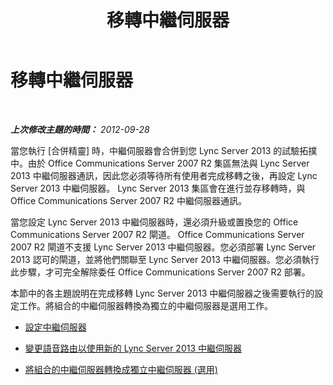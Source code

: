﻿---
title: 移轉中繼伺服器
TOCTitle: 移轉中繼伺服器
ms:assetid: b0b77121-2c8f-413e-b276-dbf1038361d3
ms:mtpsurl: https://technet.microsoft.com/zh-tw/library/JJ205173(v=OCS.15)
ms:contentKeyID: 49292023
ms.date: 08/24/2015
mtps_version: v=OCS.15
ms.translationtype: HT
---

# 移轉中繼伺服器

 

_**上次修改主題的時間：** 2012-09-28_

當您執行 \[合併精靈\] 時，中繼伺服器會合併到您 Lync Server 2013 的試驗拓撲中。由於 Office Communications Server 2007 R2 集區無法與 Lync Server 2013 中繼伺服器通訊，因此您必須等待所有使用者完成移轉之後，再設定 Lync Server 2013 中繼伺服器。 Lync Server 2013 集區會在進行並存移轉時，與 Office Communications Server 2007 R2 中繼伺服器通訊。

當您設定 Lync Server 2013 中繼伺服器時，還必須升級或置換您的 Office Communications Server 2007 R2 閘道。 Office Communications Server 2007 R2 閘道不支援 Lync Server 2013 中繼伺服器。您必須部署 Lync Server 2013 認可的閘道，並將他們關聯至 Lync Server 2013 中繼伺服器。您必須執行此步驟，才可完全解除委任 Office Communications Server 2007 R2 部署。

本節中的各主題說明在完成移轉 Lync Server 2013 中繼伺服器之後需要執行的設定工作。將組合的中繼伺服器轉換為獨立的中繼伺服器是選用工作。

  - [設定中繼伺服器](configure-mediation-server.md)

  - [變更語音路由以使用新的 Lync Server 2013 中繼伺服器](change-voice-routes-to-use-the-new-lync-server-2013-mediation-server.md)

  - [將組合的中繼伺服器轉換成獨立中繼伺服器 (選用)](transition-a-collocated-mediation-server-to-a-stand-alone-mediation-server-optional.md)

